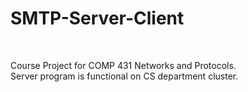 # SMTP-Server-Client
<br />

Course Project for COMP 431 Networks and Protocols.<br />
Server program is functional on CS department cluster.<br />
